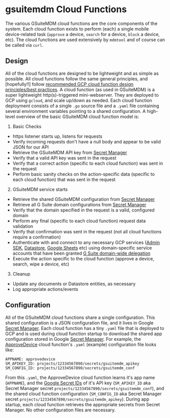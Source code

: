 # gsuitemdm Cloud Functions #

The various GSuiteMDM cloud functions are the core components of the system. Each cloud function exists to perform (each) a single mobile device-related task (`approve` a device, `search` for a device, `block` a device, etc). The cloud functions are used extensively by `mdmtool` and of course can be called via `curl`.

## Design ##
All of the cloud functions are designed to be lightweight and as simple as possible. All cloud functions follow the same general principles, and [hopefully!!] follow [recommended GCP cloud function design principles/best practices](https://cloud.google.com/functions/docs/bestpractices/tips). A cloud function (as used in GSuiteMDM) is a super lightweight http(s)-triggered mini-webserver. They are deployed to GCP using `gcloud`, and scale up/down as needed. Each cloud function deployment consists of a single `.go` source file and a `.yaml` file containing several environment variables pointing to a shared configuration. A high-level overview of the basic GSuiteMDM cloud function model is:

1. Basic Checks
  * https listener starts up, listens for requests
  * Verify incoming requests don't have a null body and appear to be valid JSON for our API
  * Retrieve the GSuiteMDM API key from [Secret Manager](https://cloud.google.com/secret-manager/docs/)
  * Verify that a valid API key was sent in the request
  * Verify that a correct action (specific to each cloud function) was sent in the request
  * Perform basic sanity checks on the action-specific data (specific to each cloud function) that was sent in the request
2. GSuiteMDM service starts
  * Retrieve the shared GSuiteMDM configuration from [Secret Manager](https://cloud.google.com/secret-manager/docs/)
  * Retrieve all G Suite domain configurations from [Secret Manager](https://cloud.google.com/secret-manager/docs/)
  * Verify that the domain specified in the request is a valid, configured domain
  * Perform any final (specific to each cloud function) request data validation
  * Verify that confirmation was sent in the request (not all cloud functions require a confirmation)
  * Authenticate with and connect to any necessary GCP services ([Admin SDK](https://developers.google.com/admin-sdk), [Datastore](https://cloud.google.com/datastore), [Google Sheets](https://developers.google.com/sheets/api) etc) using domain-specific service accounts that have been granted [G Suite domain-wide delegation](https://developers.google.com/admin-sdk/directory/v1/guides/delegation)
  * Execute the action specific to the cloud function (approve a device, search, wipe a device, etc)
3. Cleanup
  * Update any documents or Datastore entities, as necessary
  * Log appropriate actions/events

## Configuration ##
All of the GSuiteMDM cloud functions share a single configuration. This shared configuration is a JSON configuration file, and it lives in Google [Secret Manager](https://cloud.google.com/secret-manager/docs/).  Each cloud function has a tiny `.yaml` file that is deployed to GCP and is used during cloud function startup to download the shared app configuration stored in Google [Secret Manager](https://cloud.google.com/secret-manager/docs/). For example, the [ApproveDevice](https://github.com/rickt/gsuitemdm/tree/master/cloudfunctions/approvedevice) cloud function's `.yaml` (example) configuration file looks like:
```
APPNAME: approvedevice
SM_APIKEY_ID: projects/12334567890/secrets/gsuitemdm_apikey
SM_CONFIG_ID: projects/12334567890/secrets/gsuitemdm_conf
```
From this `.yaml`, the ApproveDevice cloud function learns it's app name (`APPNAME`), and the [Google Secret IDs](https://cloud.google.com/secret-manager/docs/managing-secrets) of it's API key (`SM_APIKEY_ID` aka Secret Manager secret `projects/12334567890/secrets/gsuitemdm_conf`), and the shared cloud function configuration (`SM_CONFIG_ID` aka Secret Manager secret `projects/12334567890/secrets/gsuitemdm_apikey`). During app startup, each cloud function retrieves the appropriate secrets from Secret Manager. No other configuration files are necessary. 

